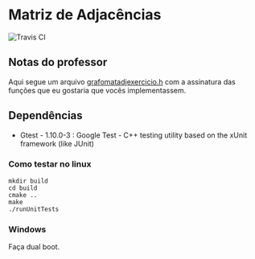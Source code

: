 # Matriz de Adjacências

![Travis CI](https://travis-ci.com/samuel-cavalcanti/ed2_matriz_de_adjacencias.svg?branch=main)

## Notas do professor

Aqui segue um arquivo [grafomatadjexercicio.h](https://github.com/eduardolfalcao/edii/blob/master/src/grafos/grafomatadjexercicio.h)
com a assinatura das funções que eu gostaria que vocês implementassem.

## Dependências
 - Gtest - 1.10.0-3 : Google Test -
   C++ testing utility based on the xUnit framework (like JUnit)

### Como testar no linux
```shell
mkdir build
cd build
cmake ..
make 
./runUnitTests
```

### Windows
Faça dual boot.
